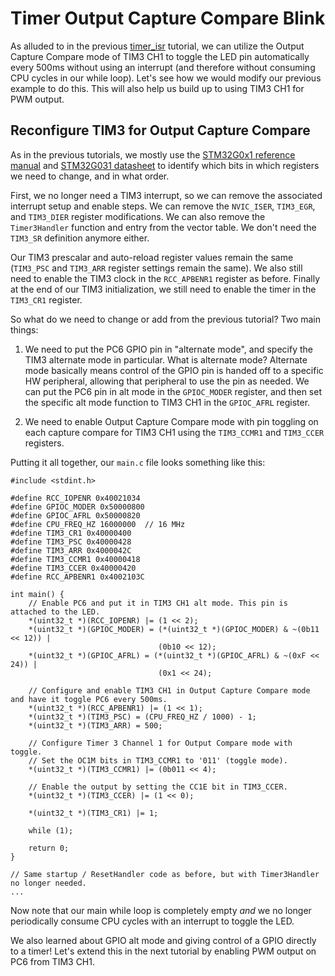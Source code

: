# Timer Output Capture Compare Blink

As alluded to in the previous [timer_isr](../timer_isr/README.md) tutorial, we can utilize the Output Capture Compare mode of TIM3 CH1 to toggle the LED pin automatically every 500ms without using an interrupt (and therefore without consuming CPU cycles in our while loop). Let's see how we would modify our previous example to do this. This will also help us build up to using TIM3 CH1 for PWM output.

## Reconfigure TIM3 for Output Capture Compare

As in the previous tutorials, we mostly use the [STM32G0x1 reference manual](https://www.st.com/resource/en/reference_manual/rm0444-stm32g0x1-advanced-armbased-32bit-mcus-stmicroelectronics.pdf) and [STM32G031 datasheet](https://www.st.com/resource/en/datasheet/stm32g031c6.pdf) to identify which bits in which registers we need to change, and in what order.

First, we no longer need a TIM3 interrupt, so we can remove the associated interrupt setup and enable steps. We can remove the `NVIC_ISER`, `TIM3_EGR`, and `TIM3_DIER` register modifications. We can also remove the `Timer3Handler` function and entry from the vector table. We don't need the `TIM3_SR` definition anymore either.

Our TIM3 prescalar and auto-reload register values remain the same (`TIM3_PSC` and `TIM3_ARR` register settings remain the same). We also still need to enable the TIM3 clock in the `RCC_APBENR1` register as before. Finally at the end of our TIM3 initialization, we still need to enable the timer in the `TIM3_CR1` register.

So what do we need to change or add from the previous tutorial? Two main things:

1. We need to put the PC6 GPIO pin in "alternate mode", and specify the TIM3 alternate mode in particular. What is alternate mode? Alternate mode basically means control of the GPIO pin is handed off to a specific HW peripheral, allowing that peripheral to use the pin as needed. We can put the PC6 pin in alt mode in the `GPIOC_MODER` register, and then set the specific alt mode function to TIM3 CH1 in the `GPIOC_AFRL` register.

2. We need to enable Output Capture Compare mode with pin toggling on each capture compare for TIM3 CH1 using the `TIM3_CCMR1` and `TIM3_CCER` registers.

Putting it all together, our `main.c` file looks something like this:

```
#include <stdint.h>

#define RCC_IOPENR 0x40021034
#define GPIOC_MODER 0x50000800
#define GPIOC_AFRL 0x50000820
#define CPU_FREQ_HZ 16000000  // 16 MHz
#define TIM3_CR1 0x40000400
#define TIM3_PSC 0x40000428
#define TIM3_ARR 0x4000042C
#define TIM3_CCMR1 0x40000418
#define TIM3_CCER 0x40000420
#define RCC_APBENR1 0x4002103C

int main() {
    // Enable PC6 and put it in TIM3 CH1 alt mode. This pin is attached to the LED.
    *(uint32_t *)(RCC_IOPENR) |= (1 << 2);
    *(uint32_t *)(GPIOC_MODER) = (*(uint32_t *)(GPIOC_MODER) & ~(0b11 << 12)) |
                                 (0b10 << 12);
    *(uint32_t *)(GPIOC_AFRL) = (*(uint32_t *)(GPIOC_AFRL) & ~(0xF << 24)) |
                                 (0x1 << 24);

    // Configure and enable TIM3 CH1 in Output Capture Compare mode and have it toggle PC6 every 500ms.
    *(uint32_t *)(RCC_APBENR1) |= (1 << 1);
    *(uint32_t *)(TIM3_PSC) = (CPU_FREQ_HZ / 1000) - 1;
    *(uint32_t *)(TIM3_ARR) = 500;

    // Configure Timer 3 Channel 1 for Output Compare mode with toggle.
    // Set the OC1M bits in TIM3_CCMR1 to '011' (toggle mode).
    *(uint32_t *)(TIM3_CCMR1) |= (0b011 << 4);

    // Enable the output by setting the CC1E bit in TIM3_CCER.
    *(uint32_t *)(TIM3_CCER) |= (1 << 0);

    *(uint32_t *)(TIM3_CR1) |= 1;

    while (1);

    return 0;
}

// Same startup / ResetHandler code as before, but with Timer3Handler no longer needed.
...
```

Now note that our main while loop is completely empty *and* we no longer periodically consume CPU cycles with an interrupt to toggle the LED.

We also learned about GPIO alt mode and giving control of a GPIO directly to a timer! Let's extend this in the next tutorial by enabling PWM output on PC6 from TIM3 CH1.